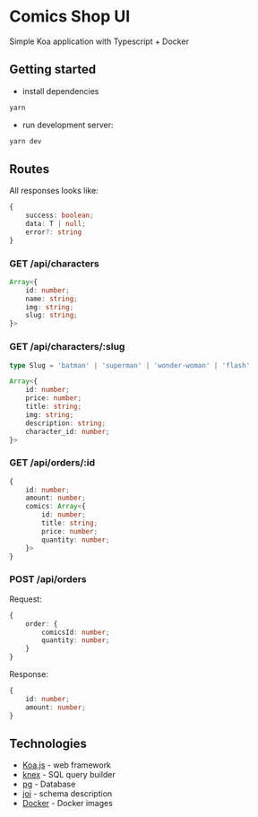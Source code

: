 # Comics Shop UI
Simple Koa application with Typescript + Docker

## Getting started

- install  dependencies
```bash
yarn
```

- run development server:
```bash
yarn dev
```

## Routes

All responses looks like:

```ts
{
    success: boolean;
    data: T | null;
    error?: string
}
```

### GET /api/characters
```ts
Array<{
    id: number;
    name: string;
    img: string;
    slug: string;
}>

```

### GET /api/characters/:slug
```ts
type Slug = 'batman' | 'superman' | 'wonder-woman' | 'flash'

Array<{
    id: number;
    price: number;
    title: string;
    img: string;
    description: string;
    character_id: number;
}>
```

### GET /api/orders/:id

```ts
{
    id: number;
    amount: number;
    comics: Array<{
        id: number;
        title: string;
        price: number;
        quantity: number;
    }>
}
```

### POST /api/orders
Request:
```ts
{
    order: {
        comicsId: number;
        quantity: number;       
    }
}
```
Response:
```ts
{
    id: number;
    amount: number;
}
```

## Technologies

- [Koa.js](https://koajs.com/) - web framework
- [knex](http://knexjs.org/) - SQL query builder
- [pg](https://www.postgresql.org/) - Database
- [joi](https://github.com/hapijs/joi) - schema description
- [Docker](https://www.docker.com/) - Docker images
